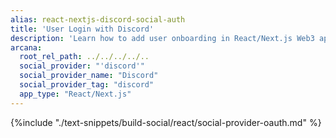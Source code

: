 ```yaml
---
alias: react-nextjs-discord-social-auth
title: 'User Login with Discord'
description: 'Learn how to add user onboarding in React/Next.js Web3 apps using custom login UI and Discord as the social OAuth provider.'
arcana:
  root_rel_path: ../../../../..
  social_provider: "'discord'"
  social_provider_name: "Discord"
  social_provider_tag: "discord"
  app_type: "React/Next.js"
---
```


{%include "./text-snippets/build-social/react/social-provider-oauth.md" %}